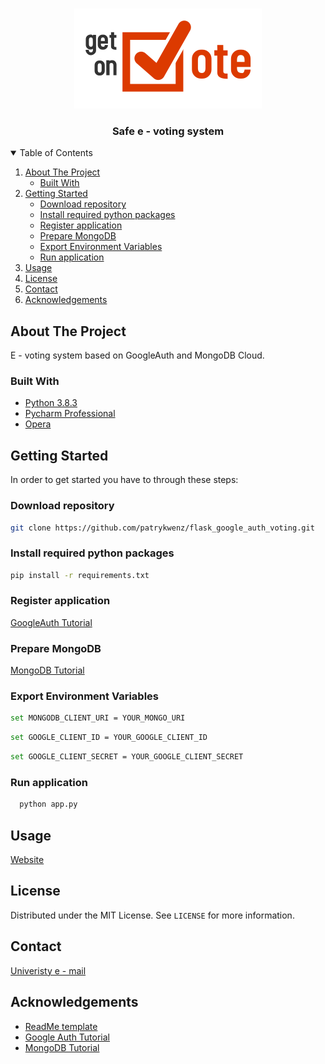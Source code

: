 <!-- PROJECT LOGO -->
<br />
<p align="center">
  <a href="https://github.com/othneildrew/Best-README-Template">
    <img src="static/img/logo.png" alt="Logo">
  </a>

  <h3 align="center">Safe e - voting system</h3>
</p>



<!-- TABLE OF CONTENTS -->
<details open="open">
  <summary>Table of Contents</summary>
  <ol>
    <li>
      <a href="#about-the-project">About The Project</a>
      <ul>
        <li><a href="#built-with">Built With</a></li>
      </ul>
    </li>
    <li>
      <a href="#getting-started">Getting Started</a>
      <ul>
        <li><a href="#download-repository">Download repository</a></li>
        <li><a href="#install-required-python-packages">Install required python packages</a></li>
        <li><a href="#register-application">Register application</a></li>
        <li><a href="#prepare-mongodb">Prepare MongoDB</a></li>
        <li><a href="#export-environment-variables">Export Environment Variables</a></li>
        <li><a href="#run-application">Run application</a></li>
      </ul> 
    </li>
    <li><a href="#usage">Usage</a></li>
    <li><a href="#license">License</a></li>
    <li><a href="#contact">Contact</a></li>
    <li><a href="#acknowledgements">Acknowledgements</a></li>
  </ol>
</details>



<!-- ABOUT THE PROJECT -->
## About The Project
E - voting system based on GoogleAuth and MongoDB Cloud. 

### Built With
* [Python 3.8.3](https://www.python.org/downloads/)
* [Pycharm Professional](https://www.jetbrains.com/pycharm/download/#section=windows)
* [Opera](https://www.opera.com/pl)



<!-- GETTING STARTED -->
## Getting Started

In order to get started you have to through these steps:

### Download repository

   ```sh
   git clone https://github.com/patrykwenz/flask_google_auth_voting.git
   ```

### Install required python packages 

   ```sh
   pip install -r requirements.txt
   ```

### Register application 
  [GoogleAuth Tutorial](https://realpython.com/flask-google-login/)
  
### Prepare MongoDB 
  [MongoDB Tutorial](https://docs.atlas.mongodb.com/getting-started)

### Export Environment Variables
   ```sh
   set MONGODB_CLIENT_URI = YOUR_MONGO_URI
   ```
   ```sh
   set GOOGLE_CLIENT_ID = YOUR_GOOGLE_CLIENT_ID
   ```
   ```sh
   set GOOGLE_CLIENT_SECRET = YOUR_GOOGLE_CLIENT_SECRET
   ```
### Run application

 ```sh
   python app.py
   ```

<!-- USAGE EXAMPLES -->
## Usage
[Website](voting.ninjait.pl)

<!-- LICENSE -->
## License

Distributed under the MIT License. See `LICENSE` for more information.



<!-- CONTACT -->
## Contact
[Univeristy e - mail](mailto:patryk.wenz@student.put.poznan.pl)


<!-- ACKNOWLEDGEMENTS -->
## Acknowledgements
* [ReadMe template](https://github.com/othneildrew/Best-README-Template/blob/master/README.md)
* [Google Auth Tutorial](https://realpython.com/flask-google-login/)
* [MongoDB Tutorial](https://docs.atlas.mongodb.com/getting-started)

